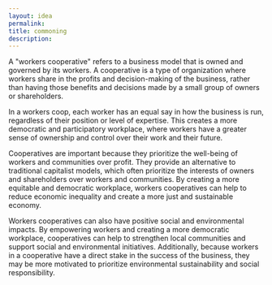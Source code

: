 ```yaml
---
layout: idea
permalink:
title: commoning
description:
---
```


A "workers cooperative" refers to a business model that is owned and governed by its workers. A cooperative is a type of organization where workers share in the profits and decision-making of the business, rather than having those benefits and decisions made by a small group of owners or shareholders.

In a workers coop, each worker has an equal say in how the business is run, regardless of their position or level of expertise. This creates a more democratic and participatory workplace, where workers have a greater sense of ownership and control over their work and their future.

Cooperatives are important because they prioritize the well-being of workers and communities over profit. They provide an alternative to traditional capitalist models, which often prioritize the interests of owners and shareholders over workers and communities. By creating a more equitable and democratic workplace, workers cooperatives can help to reduce economic inequality and create a more just and sustainable economy.

Workers cooperatives can also have positive social and environmental impacts. By empowering workers and creating a more democratic workplace, cooperatives can help to strengthen local communities and support social and environmental initiatives. Additionally, because workers in a cooperative have a direct stake in the success of the business, they may be more motivated to prioritize environmental sustainability and social responsibility.
